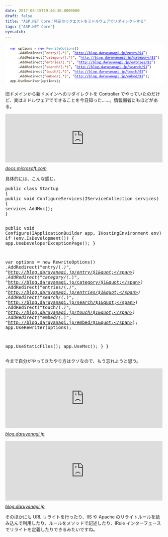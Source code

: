 ```yaml
---
date: 2017-08-15T19:46:36.0000000
draft: false
title: "ASP.NET Core：特定のリクエストをミドルウェアでリダイレクトする"
tags: ["ASP.NET Core"]
eyecatch: 
---
```

<p><span itemscope itemtype="http://schema.org/Photograph"><img src="20170816021356.png" alt="f:id:daruyanagi:20170816021356p:plain" title="f:id:daruyanagi:20170816021356p:plain" class="hatena-fotolife" itemprop="image"></span></p><p>旧ドメインから新ドメインへのリダイレクトを Controller でやっていたのだけど、実はミドルウェアでできることを今日知った……。情報弱者にもほどがある。</p><p><iframe src="https://hatenablog-parts.com/embed?url=https%3A%2F%2Fdocs.microsoft.com%2Fen-us%2Faspnet%2Fcore%2Ffundamentals%2Furl-rewriting" title="URL Rewriting Middleware in ASP.NET Core" class="embed-card embed-webcard" scrolling="no" frameborder="0" style="display: block; width: 100%; height: 155px; max-width: 500px; margin: 10px 0px;"></iframe><cite class="hatena-citation"><a href="https://docs.microsoft.com/en-us/aspnet/core/fundamentals/url-rewriting">docs.microsoft.com</a></cite></p><p>具体的には、こんな感じ。</p>
<pre class="code lang-cs" data-lang="cs" data-unlink><span class="synType">public</span> <span class="synType">class</span> Startup
{
<span class="synType">public</span> <span class="synType">void</span> ConfigureServices(IServiceCollection services)
{
services.AddMvc();
}

<span class="synType">public</span> <span class="synType">void</span> Configure(IApplicationBuilder app, IHostingEnvironment env)
{
<span class="synStatement">if</span> (env.IsDevelopment())
{
app.UseDeveloperExceptionPage();
}

var options = <span class="synStatement">new</span> RewriteOptions()
.AddRedirect(<span class="synConstant">&quot;entry/(.*)&quot;</span>, <span class="synConstant">&quot;http://blog.daruyanagi.jp/entry/$1&quot;</span>)
.AddRedirect(<span class="synConstant">&quot;category/(.*)&quot;</span>, <span class="synConstant">&quot;http://blog.daruyanagi.jp/category/$1&quot;</span>)
.AddRedirect(<span class="synConstant">&quot;entries/(.*)&quot;</span>, <span class="synConstant">&quot;http://blog.daruyanagi.jp/entries/$1&quot;</span>)
.AddRedirect(<span class="synConstant">&quot;search/(.*)&quot;</span>, <span class="synConstant">&quot;http://blog.daruyanagi.jp/search/$1&quot;</span>)
.AddRedirect(<span class="synConstant">&quot;touch/(.*)&quot;</span>, <span class="synConstant">&quot;http://blog.daruyanagi.jp/touch/$1&quot;</span>)
.AddRedirect(<span class="synConstant">&quot;embed/(.*)&quot;</span>, <span class="synConstant">&quot;http://blog.daruyanagi.jp/embed/$1&quot;</span>);
app.UseRewriter(options);

app.UseStaticFiles();
app.UseMvc();
}
}
</pre><p>今まで自分がやってきたやり方はクソなので、もう忘れようと思う。</p><p><iframe src="https://hatenablog-parts.com/embed?url=http%3A%2F%2Fblog.daruyanagi.jp%2Fentry%2F2017%2F07%2F17%2F143323" title="ASP.NET Core MVC：特定のリクエストを他のサイトにリダイレクトする - だるろぐ" class="embed-card embed-blogcard" scrolling="no" frameborder="0" style="display: block; width: 100%; height: 190px; max-width: 500px; margin: 10px 0px;"></iframe><cite class="hatena-citation"><a href="http://blog.daruyanagi.jp/entry/2017/07/17/143323">blog.daruyanagi.jp</a></cite></p><p><iframe src="https://hatenablog-parts.com/embed?url=http%3A%2F%2Fblog.daruyanagi.jp%2Fentry%2F2017%2F07%2F17%2F143323" title="ASP.NET Core MVC：特定のリクエストを他のサイトにリダイレクトする - だるろぐ" class="embed-card embed-blogcard" scrolling="no" frameborder="0" style="display: block; width: 100%; height: 190px; max-width: 500px; margin: 10px 0px;"></iframe><cite class="hatena-citation"><a href="http://blog.daruyanagi.jp/entry/2017/07/17/143323">blog.daruyanagi.jp</a></cite></p><p>そのほかにも URL リライトを行ったり、IIS や Apache のリライトルールを読み込んで利用したり、ルールをメソッドで記述したり、IRule インターフェースでリライトを定義したりできるみたいですね。　</p>
